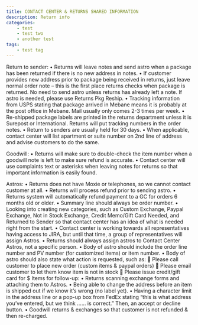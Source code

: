 ```yaml
---
title: CONTACT CENTER & RETURNS SHARED INFORMATION
description: Return info
categories:
    - test
    - test two
    - another test
tags:
    - test tag
---
```

Return to sender:
•	Returns will leave notes and send astro when a package has been returned if there is no new address in notes.
•	If customer provides new address prior to package being received in returns, just leave normal order note – this is the first place returns checks when package is returned. No need to send astro unless returns has already left a note. If astro is needed, please use Returns Pkg Reship.
•	Tracking information from USPS stating that package arrived in Mebane means it is probably at the post office in Mebane. Mail usually only comes 2-3 times per week.
•	Re-shipped package labels are printed in the returns department unless it is Surepost or International. Returns will put tracking numbers in the order notes.
•	Return to senders are usually held for 30 days.
•	When applicable, contact center will list apartment or suite number on 2nd line of address and advise customers to do the same.

Goodwill:
•	Returns will make sure to double-check the item number when a goodwill note is left to make sure refund is accurate.
•	Contact center will use complaints text or asterisks when leaving notes for returns so that important information is easily found.

Astros:
•	Returns does not have Moxie or telephones, so we cannot contact customer at all.
•	Returns will process refund prior to sending astro.
•	Returns system will automatically refund payment to a GC for orders 6 months old or older.
•	Summary line should always be order number.
•	Looking into creating new categories, such as Custom Exchange, Paypal Exchange, Not in Stock Exchange, Credit Memo/Gift Card Needed, and Returned to Sender so that contact center has an idea of what is needed right from the start.
•	Contact center is working towards all representatives having access to JIRA, but until that time, a group of representatives will assign Astros.
•	Returns should always assign astros to Contact Center Astros, not a specific person.
•	Body of astro should include the order line number and PV number (for customized items) or item number.
•	Body of astro should also state what action is requested, such as:
	Please call customer to place new order (custom items & paypal orders)
	Please email customer to let them know item is not in stock
	Please issue credit/gift card for $
Items for follow-up:
•	Returns scanning exchange forms and attaching them to Astros.
•	Being able to change the address before an item is shipped out if we know it’s wrong (no label yet).
•	Having a character limit in the address line or a pop-up box from FedEx stating “this is what address you’ve entered, but we think …… is correct.” Then, an accept or decline button.
•	Goodwill returns & exchanges so that customer is not refunded & then re-charged.
